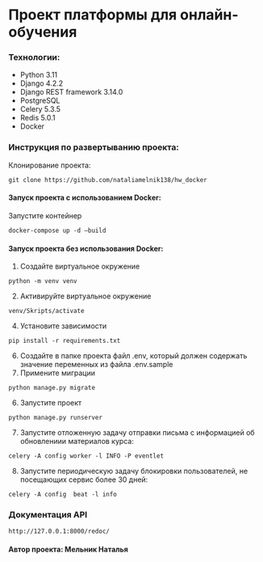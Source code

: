 # Проект платформы для онлайн-обучения

### Технологии:
- Python 3.11
- Django 4.2.2
- Django REST framework 3.14.0
- PostgreSQL
- Celery 5.3.5
- Redis 5.0.1
- Docker

### Инструкция по развертыванию проекта:

Клонирование проекта:
```
git clone https://github.com/nataliamelnik138/hw_docker
```

#### Запуск проекта с использованием Docker:
Запустите контейнер
```
docker-compose up -d —build 
```

#### Запуск проекта без использования Docker:
1. Создайте виртуальное окружение
```
python -m venv venv
```
2. Активируйте виртуальное окружение
```
venv/Skripts/activate
```
4. Установите зависимости
```
pip install -r requirements.txt
```
6. Создайте в папке проекта файл .env, который должен содержать значение переменных из файла .env.sample
7. Примените миграции
```
python manage.py migrate
```
6. Запустите проект
```
python manage.py runserver
```
7. Запустите отложенную задачу отправки письма с информацией об обновлениии материалов курса: 
```
celery -A config worker -l INFO -P eventlet    
```
8. Запустите периодическую задачу блокировки пользователей, не посещающих сервис более 30 дней: 
```
celery -A config  beat -l info 
```

### Документация API
```
http://127.0.0.1:8000/redoc/
```

#### Автор проекта: Мельник Наталья
